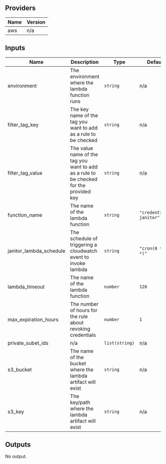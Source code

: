 ## Providers

| Name | Version |
|------|---------|
| aws | n/a |

## Inputs

| Name | Description | Type | Default | Required |
|------|-------------|------|---------|:-----:|
| environment | The environment where the lambda function runs | `string` | n/a | yes |
| filter\_tag\_key | The key name of the tag you want to add as a rule to be checked | `string` | n/a | yes |
| filter\_tag\_value | The value name of the tag you want to add as a rule to be checked for the provided key | `string` | n/a | yes |
| function\_name | The name of the lambda function | `string` | `"credentials-janitor"` | no |
| janitor\_lambda\_schedule | The schedule of triggering a cloudwatch event to invoke lambda | `string` | `"cron(0 * * * *)"` | no |
| lambda\_timeout | The name of the lambda function | `number` | `120` | no |
| max\_expiration\_hours | The number of hours for the rule about revoking credentials | `number` | `1` | no |
| private\_subet\_ids | n/a | `list(string)` | n/a | yes |
| s3\_bucket | The name of the bucket where the lambda artifact will exist | `string` | n/a | yes |
| s3\_key | The key/path where the lambda artifact will exist | `string` | n/a | yes |

## Outputs

No output.

